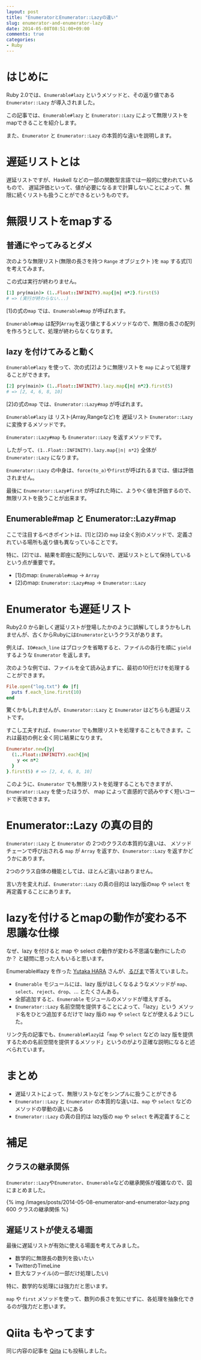 ```yaml
---
layout: post
title: "EnumeratorとEnumerator::Lazyの違い"
slug: enumerator-and-enumerator-lazy
date: 2014-05-08T08:51:00+09:00
comments: true
categories: 
- Ruby
---
```


# はじめに

Ruby 2.0では、`Enumerable#lazy` というメソッドと、その返り値である `Enumerator::Lazy` が導入されました。

この記事では、`Enumerable#lazy` と `Enumerator::Lazy` によって無限リストをmapできることを紹介します。

また、`Enumerator` と `Enumerator::Lazy` の本質的な違いを説明します。

<!-- エニュメラブル, エニュメレーター -->

# 遅延リストとは

遅延リストですが、Haskell などの一部の関数型言語では一般的に使われているもので、
遅延評価といって、値が必要になるまで計算しないことによって、無限に続くリストも扱うことができるというものです。


# 無限リストをmapする

## 普通にやってみるとダメ

次のような無限リスト(無限の長さを持つ `Range` オブジェクト )を `map` する式[1]を考えてみます。

この式は実行が終わりません。

```ruby 無限リストをmapすると、実行が終わらない
[1] pry(main)> (1..Float::INFINITY).map{|n| n*2}.first(5)
# => (実行が終わらない...)
```

[1]の式の`map` では、`Enumerable#map` が呼ばれます。

`Enumerable#map` は配列`Array`を返り値とするメソッドなので、無限の長さの配列を作ろうとして、処理が終わらなくなります。


## lazy を付けてみると動く

`Enumerable#lazy` を使って、次の式[2]ように無限リストを `map` によって処理することができます。

```ruby Enumerable#lazy によって、無限リストを扱うことができる。
[2] pry(main)> (1..Float::INFINITY).lazy.map{|n| n*2}.first(5)
# => [2, 4, 6, 8, 10]
```

[2]の式の`map` では、`Enumerator::Lazy#map` が呼ばれます。

`Enumerable#lazy` は リスト(Array,Rangeなど)を 遅延リスト `Enumerator::Lazy` に変換するメソッドです。

`Enumerator::Lazy#map` も `Enumerator::Lazy` を返すメソッドです。

したがって、`(1..Float::INFINITY).lazy.map{|n| n*2}` 全体が `Enumerator::Lazy` になります。

`Enumerator::Lazy` の中身は、`force(to_a)`や`first`が呼ばれるまでは、値は評価されません。

最後に `Enumerator::Lazy#first` が呼ばれた時に、ようやく値を評価するので、無限リストを扱うことが出来ます。


## Enumerable#map と Enumerator::Lazy#map

ここで注目するべきポイントは、[1]と[2]の `map` は全く別のメソッドで、定義されている場所も返り値も異なっていることです。

特に、[2]では、結果を即座に配列にしないで、遅延リストとして保持しているという点が重要です。

* [1]のmap: `Enumerable#map` -> `Array` 
* [2]のmap: `Enumerator::Lazy#map` -> `Enumerator::Lazy`


# Enumerator も遅延リスト

Ruby2.0 から新しく遅延リストが登場したかのように誤解してしまうかもしれませんが、古くからRubyには`Enumerator`というクラスがあります。

例えば、`IO#each_line` はブロックを省略すると、ファイルの各行を順に `yield` するような `Enumerator` を返します。

次のような例では、ファイルを全て読み込まずに、最初の10行だけを処理することができます。

```ruby IO#each_line はファイル全てを読み込まない
File.open("log.txt") do |f|
  puts f.each_line.first(10)
end
```

驚くかもしれませんが、`Enumerator::Lazy` と `Enumerator` はどちらも遅延リストです。

すこし工夫すれば、`Enumerator` でも無限リストを処理することもできます。これは最初の例と全く同じ結果になります。

```ruby Enumerator でも無限リストを処理できる
Enumerator.new{|y|
  (1..Float::INFINITY).each{|n|
    y << n*2
  }
}.first(5) # => [2, 4, 6, 8, 10]
```

このように、`Enumerator` でも無限リストを処理することもできますが、`Enumerator::Lazy` を使ったほうが、
map によって直感的で読みやすく短いコードで表現できます。


# Enumerator::Lazy の真の目的

`Enumerator::Lazy` と `Enumerator` の 2つのクラスの本質的な違いは、
メソッドチェーンで呼び出される `map` が `Array` を返すか、`Enumerator::Lazy` を返すかどうかにあります。

2つのクラス自体の機能としては、ほとんど違いはありません。

言い方を変えれば、`Enumerator::Lazy` の真の目的は lazy版の`map` や `select` を再定義することにあります。


# lazyを付けるとmapの動作が変わる不思議な仕様 

なぜ、lazy を付けると map や select の動作が変わる不思議な動作にしたのか？ と疑問に思った人もいると思います。

Enumerable#lazy を作った [Yutaka HARA](https://bugs.ruby-lang.org/issues/4890) さんが、[るびま](http://magazine.rubyist.net/?0041-200Special-lazy)で答えていました。

* `Enumerable` モジュールには、lazy 版がほしくなるようなメソッドが `map`、`select`、`reject`、`drop`、... とたくさんある。 
* 全部追加すると、`Enumerable` モジュールのメソッドが増えすぎる。 
* `Enumerator::Lazy` 名前空間を提供することによって、「lazy」という メソッド名をひとつ追加するだけで lazy 版の `map` や `select` などが使えるようにした。

リンク先の記事でも、`Enumerable#lazy`は「`map` や `select` などの lazy 版を提供するための名前空間を提供するメソッド」というのがより正確な説明になると述べられています。


# まとめ

* 遅延リストによって、無限リストなどをシンプルに扱うことができる
* `Enumerator::Lazy` と `Enumerator` の本質的な違いは、`map` や `select` などのメソッドの挙動の違いにある
* `Enumerator::Lazy` の真の目的は lazy版の `map` や `select` を再定義すること


# 補足

## クラスの継承関係

`Enumerator::Lazy`や`Enumerator`、`Enumerable`などの継承関係が複雑なので、図にまとめました。

{% img /images/posts/2014-05-08-enumerator-and-enumerator-lazy.png 600 クラスの継承関係 %}

## 遅延リストが使える場面

最後に遅延リストが有効に使える場面を考えてみました。

* 数学的に無限長の数列を扱いたい
* TwitterのTimeLine
* 巨大なファイル(の一部だけ処理したい)

特に、数学的な処理には強力だと思います。

`map` や `first` メソッドを使って、数列の長さを気にせずに、各処理を抽象化できるのが強力だと思います。


# Qiita もやってます

同じ内容の記事を [Qiita](http://qiita.com/gam0022/items/8acfc0c674b96060c03f) にも投稿しました。
